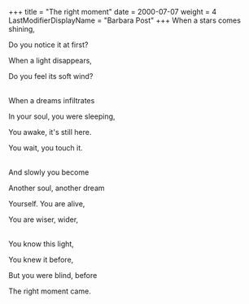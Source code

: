+++
title = "The right moment"
date = 2000-07-07
weight = 4
LastModifierDisplayName = "Barbara Post"
+++
When a stars comes shining,

Do you notice it at first?

When a light disappears,

Do you feel its soft wind?

 \
When a dreams infiltrates

In your soul, you were sleeping,

You awake, it's still here.

You wait, you touch it.

 \
And slowly you become

Another soul, another dream

Yourself. You are alive,

You are wiser, wider,

 \
You know this light,

You knew it before,

But you were blind, before

The right moment came.
